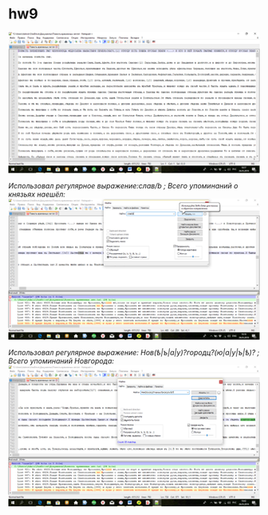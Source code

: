 # hw9
![1](https://github.com/AlyonaAO/hw9/blob/master/Скриншот%202018-05-26%2018.57.23.png)

*Использовал регулярное выражение:слав/b ; Всего упоминаний о князьях наешёл:*
![2](https://github.com/AlyonaAO/hw9/blob/master/Скриншот%202018-05-26%2019.18.36.png)

*Использовал регулярное выражение: Нов(ѣ|ъ|а|у)?городц?(ю|а|у|ъ|ѣ)? ; Всего упоминаний Новгорода:*
![3](https://github.com/AlyonaAO/hw9/blob/master/Скриншот%202018-05-26%2019.42.08.png)
